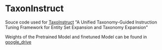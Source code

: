 # TaxonInstruct

Souce code used for [TaxoInstruct](https://arxiv.org/abs/2402.13405) "A Unified Taxonomy-Guided Instruction Tuning Framework for Entity Set Expansion and Taxonomy Expansion"

Weights of the Pretrained Model and finetuned Model can be found in [google_drive](https://drive.google.com/drive/folders/11pPuzMLKO2kV-iXN99fzpmW4CSICiNwq?usp=drive_link)
